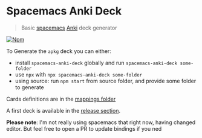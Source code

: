 # Spacemacs Anki Deck

> Basic [spacemacs](http://spacemacs.org) [Anki](https://apps.ankiweb.net/) deck generator

[![Npm](https://img.shields.io/node/v/spacemacs-anki-deck.svg?logo=node.js)](https://www.npmjs.com/package/spacemacs-anki-deck)

To Generate the `apkg` deck you can either:
- install `spacemacs-anki-deck` globally and run `spacemacs-anki-deck some-folder`
- use `npx` with `npx spacemacs-anki-deck some-folder`
- using source: run `npm start` from source folder, and provide some folder to generate

Cards definitions are in the [mappings folder](./mappings)

A first deck is available in the [release section](https://github.com/AdrieanKhisbe/spacemacs-anki-deck/releases/tag/v0.1.0).

**Please note**: I'm not really using spacemacs that right now, having changed editor. But feel free to open a PR to update bindings if you ned
